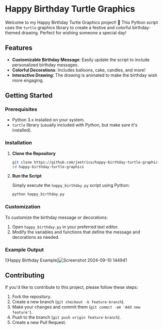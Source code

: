 # Happy Birthday Turtle Graphics

Welcome to my Happy Birthday Turtle Graphics project! 🎉 This Python script uses the `turtle` graphics library to create a festive and colorful birthday-themed drawing. Perfect for wishing someone a special day!

## Features

- **Customizable Birthday Message**: Easily update the script to include personalized birthday messages.
- **Colorful Decorations**: Includes balloons, cake, candles, and more!
- **Interactive Drawing**: The drawing is animated to make the birthday wish more engaging.

## Getting Started

### Prerequisites

- Python 3.x installed on your system.
- `turtle` library (usually included with Python, but make sure it's installed).

### Installation

1. **Clone the Repository**

   ```bash
   git clone https://github.com/jeetrico/happy-birthday-turtle-graphics.git
   cd happy-birthday-turtle-graphics
   ```

2. **Run the Script**

   Simply execute the `happy_birthday.py` script using Python:

   ```bash
   python happy_birthday.py
   ```

### Customization

To customize the birthday message or decorations:
1. Open `happy_birthday.py` in your preferred text editor.
2. Modify the variables and functions that define the message and decorations as needed.

### Example Output

![Happy Birthday Example]![Screenshot 2024-09-10 144941](https://github.com/user-attachments/assets/7a93cdcf-0e7d-435f-90f8-46c243c2b63f)

## Contributing

If you'd like to contribute to this project, please follow these steps:
1. Fork the repository.
2. Create a new branch (`git checkout -b feature-branch`).
3. Make your changes and commit them (`git commit -am 'Add new feature'`).
4. Push to the branch (`git push origin feature-branch`).
5. Create a new Pull Request.
